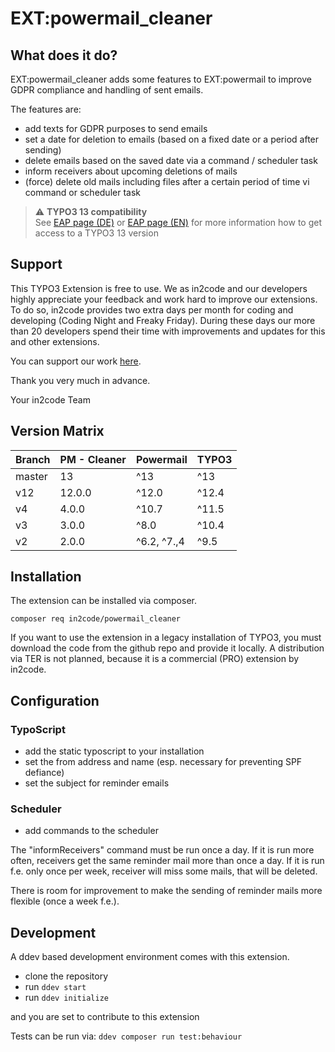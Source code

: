 # EXT:powermail_cleaner

## What does it do?

EXT:powermail_cleaner adds some features to EXT:powermail to improve GDPR compliance and handling of sent emails.

The features are: 

* add texts for GDPR purposes to send emails
* set a date for deletion to emails (based on a fixed date or a period after sending)
* delete emails based on the saved date via a command / scheduler task
* inform receivers about upcoming deletions of mails
* (force) delete old mails including files after a certain period of time vi command or scheduler task 

> :warning: **TYPO3 13 compatibility**\
> See [EAP page (DE)](https://www.in2code.de/agentur/typo3-extensions/early-access-programm/) or [EAP page (EN)](https://www.in2code.de/en/agency/typo3-extensions/early-access-program/) for more information how to get access to a TYPO3 13 version

## Support
This TYPO3 Extension is free to use. We as in2code and our developers highly appreciate your feedback and work hard to improve our extensions.
To do so, in2code provides two extra days per month for coding and developing (Coding Night and Freaky Friday). During these days our more than 20 developers spend their time with improvements and updates for this and other extensions.

You can support our work [here](https://www.in2code.de/extensionsupport).

Thank you very much in advance.

Your in2code Team


## Version Matrix

| Branch | PM - Cleaner | Powermail    | TYPO3 |
|--------|--------------|--------------|-------| 
| master | 13           | ^13          | ^13   |
| v12    | 12.0.0       | ^12.0        | ^12.4 |
| v4     | 4.0.0        | ^10.7        | ^11.5 |
| v3     | 3.0.0        | ^8.0         | ^10.4 |
| v2     | 2.0.0        | ^6.2,  ^7.,4 | ^9.5  |

## Installation

The extension can be installed via composer. 

```
composer req in2code/powermail_cleaner 
```

If you want to use the extension in a legacy installation of TYPO3, you must download the code from the github repo and
provide it locally. A distribution via TER is not planned, because it is a commercial (PRO) extension by in2code.

## Configuration

### TypoScript

* add the static typoscript to your installation
* set the from address and name (esp. necessary for preventing SPF defiance)
* set the subject for reminder emails

### Scheduler

* add commands to the scheduler

The "informReceivers" command must be run once a day. If it is run more often, receivers get the same reminder mail
more than once a day. If it is run f.e. only once per week, receiver will miss some mails, that will be deleted.

There is room for improvement to make the sending of reminder mails more flexible (once a week f.e.).

## Development

A ddev based development environment comes with this extension. 

* clone the repository
* run `ddev start`
* run `ddev initialize`

and you are set to contribute to this extension

Tests can be run via: `ddev composer run test:behaviour`

